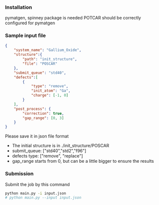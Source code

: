 ### Installation
pymatgen, spinney package is needed
POTCAR should be correctly configured for pymatgen

### Sample input file
```json
{
    "system_name": "Gallium_Oxide",
    "structure":{
        "path": "init_structure",
        "file": "POSCAR"
    },
    "submit_queue": "std40",
    "defects":[
        {
            "type": "remove",
            "init_atom": "Ga",
            "charge": [-1, 0]
        }
    ],
    "post_process": {
        "correction": true,
        "gap_range": [0, 3]
    } 
}
```
Please save it in json file format

- The initial structure is in ./init_structure/POSCAR
- submit_queue: ["std40","std2","f96"]
- defects type: ["remove", "replace"]
- gap_range starts from 0, but can be a little bigger to ensure the results

### Submission
Submit the job by this command
```bash
python main.py -i input.json
# python main.py --input input.json
```